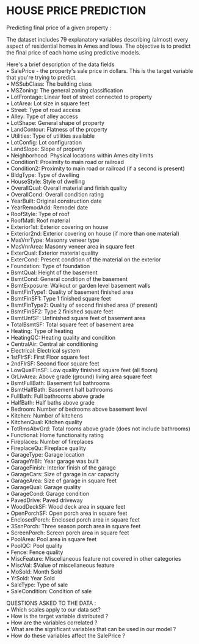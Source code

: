 # HOUSE PRICE PREDICTION
Predicting final price of a given property :

The dataset includes 79 explanatory variables describing (almost) every aspect of residential homes in Ames and Iowa. The objective is to predict the final price of each home using predictive models.

Here's a brief description of the data fields  
•	SalePrice - the property's sale price in dollars. This is the target variable that you're trying to predict.  
•	MSSubClass: The building class  
•	MSZoning: The general zoning classification  
•	LotFrontage: Linear feet of street connected to property  
•	LotArea: Lot size in square feet  
•	Street: Type of road access  
•	Alley: Type of alley access  
•	LotShape: General shape of property  
•	LandContour: Flatness of the property  
•	Utilities: Type of utilities available  
•	LotConfig: Lot configuration  
•	LandSlope: Slope of property  
•	Neighborhood: Physical locations within Ames city limits  
•	Condition1: Proximity to main road or railroad  
•	Condition2: Proximity to main road or railroad (if a second is present)  
•	BldgType: Type of dwelling  
•	HouseStyle: Style of dwelling  
•	OverallQual: Overall material and finish quality  
•	OverallCond: Overall condition rating  
•	YearBuilt: Original construction date  
•	YearRemodAdd: Remodel date  
•	RoofStyle: Type of roof  
•	RoofMatl: Roof material  
•	Exterior1st: Exterior covering on house  
•	Exterior2nd: Exterior covering on house (if more than one material)  
•	MasVnrType: Masonry veneer type  
•	MasVnrArea: Masonry veneer area in square feet  
•	ExterQual: Exterior material quality  
•	ExterCond: Present condition of the material on the exterior  
•	Foundation: Type of foundation  
•	BsmtQual: Height of the basement  
•	BsmtCond: General condition of the basement  
•	BsmtExposure: Walkout or garden level basement walls  
•	BsmtFinType1: Quality of basement finished area  
•	BsmtFinSF1: Type 1 finished square feet  
•	BsmtFinType2: Quality of second finished area (if present)  
•	BsmtFinSF2: Type 2 finished square feet  
•	BsmtUnfSF: Unfinished square feet of basement area  
•	TotalBsmtSF: Total square feet of basement area  
•	Heating: Type of heating  
•	HeatingQC: Heating quality and condition  
•	CentralAir: Central air conditioning  
•	Electrical: Electrical system  
•	1stFlrSF: First Floor square feet  
•	2ndFlrSF: Second floor square feet  
•	LowQualFinSF: Low quality finished square feet (all floors)  
•	GrLivArea: Above grade (ground) living area square feet  
•	BsmtFullBath: Basement full bathrooms  
•	BsmtHalfBath: Basement half bathrooms  
•	FullBath: Full bathrooms above grade  
•	HalfBath: Half baths above grade  
•	Bedroom: Number of bedrooms above basement level  
•	Kitchen: Number of kitchens  
•	KitchenQual: Kitchen quality  
•	TotRmsAbvGrd: Total rooms above grade (does not include bathrooms)  
•	Functional: Home functionality rating  
•	Fireplaces: Number of fireplaces  
•	FireplaceQu: Fireplace quality  
•	GarageType: Garage location  
•	GarageYrBlt: Year garage was built  
•	GarageFinish: Interior finish of the garage  
•	GarageCars: Size of garage in car capacity  
•	GarageArea: Size of garage in square feet  
•	GarageQual: Garage quality  
•	GarageCond: Garage condition  
•	PavedDrive: Paved driveway  
•	WoodDeckSF: Wood deck area in square feet  
•	OpenPorchSF: Open porch area in square feet  
•	EnclosedPorch: Enclosed porch area in square feet  
•	3SsnPorch: Three season porch area in square feet  
•	ScreenPorch: Screen porch area in square feet  
•	PoolArea: Pool area in square feet  
•	PoolQC: Pool quality  
•	Fence: Fence quality  
•	MiscFeature: Miscellaneous feature not covered in other categories  
•	MiscVal: $Value of miscellaneous feature  
•	MoSold: Month Sold  
•	YrSold: Year Sold  
•	SaleType: Type of sale  
•	SaleCondition: Condition of sale  



 QUESTIONS ASKED TO THE DATA :  
 • Which scales apply to our data set?  
• How is the target variable distributed ?  
• How are the variables correlated ?  
• What are the significant variables that can be used in our model ?  
• How do these variables affect the SalePrice ?  
